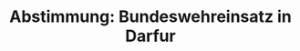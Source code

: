 ---
abstimmung:
  abstimmung: 2
  bundestagssitzung: 3
  legislaturperiode: 18
categories:
- Bundeswehr
- Ausland
data:
- title: Abstimmungsergebnis 20131128_2-data.pdf
  url: /res/abstimmungsliste/20131128_2-data.pdf
- title: Abstimmungsergebnis 20131128_2_xls-data.csv
  url: /res/abstimmungsliste/analyses/20131128_2_xls-data.csv
documents:
- local: /res/abstimmungsdaten/018-003-02/1800072.pdf
  title: Drucksache 18/00072.pdf
  url: http://dip21.bundestag.de/dip21/btd/18/000/1800072.pdf
ergebnis:
  cdu/csu:
    enthaltung: 0
    gesamt: 311
    ja: 285
    nein: 0
    nichtabgegeben: 26
    ungueltig: 0
  die.linke:
    enthaltung: 0
    gesamt: 64
    ja: 0
    nein: 58
    nichtabgegeben: 6
    ungueltig: 0
  file: 20131128_2_xls-data.csv
  gruenen:
    enthaltung: 0
    gesamt: 63
    ja: 58
    nein: 0
    nichtabgegeben: 5
    ungueltig: 0
  spd:
    enthaltung: 2
    gesamt: 193
    ja: 168
    nein: 0
    nichtabgegeben: 23
    ungueltig: 0
layout: abstimmung
links:
- title: https://www.bundestag.de/parlament/plenum/abstimmung/abstimmung?id=247
  url: https://www.bundestag.de/parlament/plenum/abstimmung/abstimmung?id=247
preview: "Deutscher Bundestag\n\n3. Sitzung des Deutschen Bundestages\nam Donnerstag,\
  \ 28.November 2013\nEndg\xFCltiges Ergebnis der Namentlichen Abstimmung Nr. 2\n\n\
  Antrag der Bundesregierung\nFortsetzung der Beteiligung bewaffneter deutscher Streitkr\xE4\
  fte an der AU/UN-HybridOperation in Darfur (UNAMID) auf Grundlage der Resolution\
  \ 1769 (2007) des\nSicherheitsrates der Vereinten Nationen vom 31. Juli 2007 und\
  \ folgender Resolutionen,\nzuletzt 2113 (2013) vom 30. Juli 2013\nDrucksache 18/72\n\
  \nAbgegebene Stimmen insgesamt:\nNicht abgegebene Stimmen:\nJa-Stimmen:\n\n571\n\
  60\n511\n\nNein-Stimmen:\n\n58\n\nEnthaltungen:\n\n2\n\nUng\xFCltige:\n\n0\n\nBerlin,\
  \ den 28.11.2013\n\nBeginn: 16:55\nEnde: 16:59\n"
tags:
- Darfur
- UN
title: 'Abstimmung: Bundeswehreinsatz in Darfur'
---